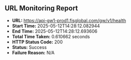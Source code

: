 ## URL Monitoring Report

- **URL:** https://api-gw1-prod1.fisglobal.com/gw/v1/health
- **Start Time:** 2025-05-12T14:28:12.082944
- **End Time:** 2025-05-12T14:28:12.693606
- **Total Time Taken:** 0.610662 seconds
- **HTTP Status Code:** 200
- **Status:** Success
- **Failure Reason:** N/A

